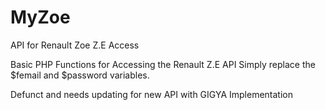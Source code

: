 # MyZoe
API for Renault Zoe Z.E Access

Basic PHP Functions for Accessing the Renault Z.E API
Simply replace the $femail and $password variables.


Defunct and needs updating for new API with GIGYA Implementation
